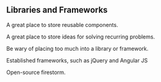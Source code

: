 ## Libraries and Frameworks

A great place to store reusable components. <!-- .element: class="fragment" -->

A great place to store ideas for solving recurring problems. <!-- .element: class="fragment" -->

Be wary of placing too much into a library or framework. <!-- .element: class="fragment" -->

Established frameworks, such as jQuery and Angular JS <!-- .element: class="fragment" -->

Open-source firestorm. <!-- .element: class="fragment" -->


